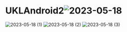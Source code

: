 # UKLAndroid2![2023-05-18](https://github.com/Ilhamjamal785/UKLAndroid2/assets/101534184/e3e01c8a-7c89-4b2b-b874-cabf0f236f4d)
![2023-05-18 (1)](https://github.com/Ilhamjamal785/UKLAndroid2/assets/101534184/3065af65-5b31-416c-a480-0974fea9ae20)
![2023-05-18 (2)](https://github.com/Ilhamjamal785/UKLAndroid2/assets/101534184/15b30eac-d525-4f2e-8277-9407d802da37)
![2023-05-18 (3)](https://github.com/Ilhamjamal785/UKLAndroid2/assets/101534184/31d2b026-f2f3-4736-97e8-a40536b29975)

